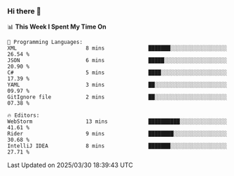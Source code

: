 ### Hi there 👋

<!--
**asdf12303116/asdf12303116** is a ✨ _special_ ✨ repository because its `README.md` (this file) appears on your GitHub profile.

Here are some ideas to get you started:

- 🔭 I’m currently working on ...
- 🌱 I’m currently learning ...
- 👯 I’m looking to collaborate on ...
- 🤔 I’m looking for help with ...
- 💬 Ask me about ...
- 📫 How to reach me: ...
- 😄 Pronouns: ...
- ⚡ Fun fact: ...
-->

<!--START_SECTION:waka-->
📊 **This Week I Spent My Time On** 

```text
💬 Programming Languages: 
XML                      8 mins              ███████░░░░░░░░░░░░░░░░░░   26.54 % 
JSON                     6 mins              █████░░░░░░░░░░░░░░░░░░░░   20.90 % 
C#                       5 mins              ████░░░░░░░░░░░░░░░░░░░░░   17.39 % 
YAML                     3 mins              ██░░░░░░░░░░░░░░░░░░░░░░░   09.97 % 
GitIgnore file           2 mins              ██░░░░░░░░░░░░░░░░░░░░░░░   07.38 % 

🔥 Editors: 
WebStorm                 13 mins             ██████████░░░░░░░░░░░░░░░   41.61 % 
Rider                    9 mins              ████████░░░░░░░░░░░░░░░░░   30.68 % 
IntelliJ IDEA            8 mins              ███████░░░░░░░░░░░░░░░░░░   27.71 % 
```


 Last Updated on 2025/03/30 18:39:43 UTC
<!--END_SECTION:waka-->
